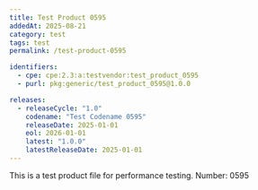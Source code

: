 ```yaml
---
title: Test Product 0595
addedAt: 2025-08-21
category: test
tags: test
permalink: /test-product-0595

identifiers:
  - cpe: cpe:2.3:a:testvendor:test_product_0595
  - purl: pkg:generic/test_product_0595@1.0.0

releases:
  - releaseCycle: "1.0"
    codename: "Test Codename 0595"
    releaseDate: 2025-01-01
    eol: 2026-01-01
    latest: "1.0.0"
    latestReleaseDate: 2025-01-01
---
```


This is a test product file for performance testing. Number: 0595
